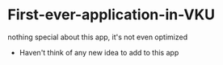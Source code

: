 # First-ever-application-in-VKU
nothing special about this app, it's not even optimized

- Haven't think of any new idea to add to this app
